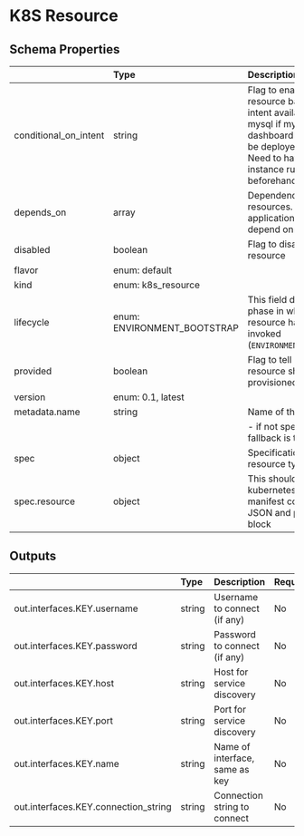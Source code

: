 # K8S Resource

## Schema Properties

|                       | Type                        | Description                                                                                                                                                                    | Required   |
|:----------------------|:----------------------------|:-------------------------------------------------------------------------------------------------------------------------------------------------------------------------------|:-----------|
| conditional_on_intent | string                      | Flag to enable the resource based on intent availability. eg mysql if mysql dashboard is required to be deployed. Note: Need to have the instance running beforehand to avail. | No         |
| depends_on            | array                       | Dependencies on other resources. e.g. application x may depend on mysql                                                                                                        | No         |
| disabled              | boolean                     | Flag to disable the resource                                                                                                                                                   | No         |
| flavor                | enum: default               |                                                                                                                                                                                | Yes        |
| kind                  | enum: k8s_resource          |                                                                                                                                                                                | Yes        |
| lifecycle             | enum: ENVIRONMENT_BOOTSTRAP | This field describes the phase in which the resource has to be invoked (`ENVIRONMENT_BOOTSTRAP`)                                                                               | No         |
| provided              | boolean                     | Flag to tell if the resource should not be provisioned by facets                                                                                                               | No         |
| version               | enum: 0.1, latest           |                                                                                                                                                                                | Yes        |
| metadata.name         | string                      | Name of the resource                                                                                                                                                           | No         |
|                       |                             |     - if not specified, fallback is the `filename`                                                                                                                             |            |
| spec                  | object                      | Specification as per resource types schema                                                                                                                                     | Yes        |
| spec.resource         | object                      | This should contain the kubernetes YAML manifest converted to JSON and pasted in a block                                                                                       | Yes        |

## Outputs

|                                      | Type   | Description                    | Required   | Referencing                                                        |
|:-------------------------------------|:-------|:-------------------------------|:-----------|:-------------------------------------------------------------------|
| out.interfaces.KEY.username          | string | Username to connect (if any)   | No         | ${k8s_resource.RESOURCE_NAME.out.interfaces.KEY.username}          |
| out.interfaces.KEY.password          | string | Password to connect (if any)   | No         | ${k8s_resource.RESOURCE_NAME.out.interfaces.KEY.password}          |
| out.interfaces.KEY.host              | string | Host for service discovery     | No         | ${k8s_resource.RESOURCE_NAME.out.interfaces.KEY.host}              |
| out.interfaces.KEY.port              | string | Port for service discovery     | No         | ${k8s_resource.RESOURCE_NAME.out.interfaces.KEY.port}              |
| out.interfaces.KEY.name              | string | Name of interface, same as key | No         | ${k8s_resource.RESOURCE_NAME.out.interfaces.KEY.name}              |
| out.interfaces.KEY.connection_string | string | Connection string to connect   | No         | ${k8s_resource.RESOURCE_NAME.out.interfaces.KEY.connection_string} |

